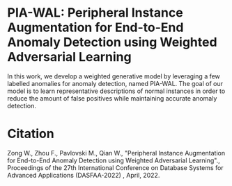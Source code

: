 # PIA-WAL: Peripheral Instance Augmentation for End-to-End Anomaly Detection using Weighted Adversarial Learning
In this work, we develop a weighted generative model by leveraging a few labelled anomalies for anomaly detection, named PIA-WAL. The goal of our model is to learn representative descriptions of normal instances in order to reduce  the amount of false positives while maintaining accurate anomaly detection.

# Citation
Zong W., Zhou F., Pavlovski M., Qian W., "Peripheral Instance Augmentation for End-to-End Anomaly Detection using Weighted Adversarial Learning"., Proceedings of the 27th International Conference on Database Systems for Advanced Applications (DASFAA-2022) , April, 2022.
